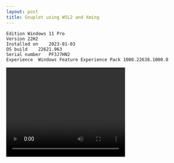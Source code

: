 ```yaml
---
layout: post
title: Gnuplot using WSL2 and Xming
---
```


```
Edition	Windows 11 Pro
Version	22H2
Installed on	‎2023-‎01-‎03
OS build	22621.963
Serial number	PF3J7HN2
Experience	Windows Feature Experience Pack 1000.22638.1000.0
```

<video width="320" height="240" controls>
  <source src="/assets/videos/2023-01-06_22-57-23.mp4" type="video/mp4">
</video>